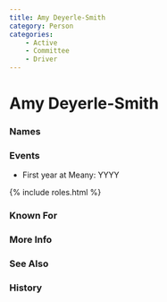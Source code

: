 ```yaml
---
title: Amy Deyerle-Smith
category: Person
categories:
    - Active
    - Committee
    - Driver
---
```

<!--img src="/img/20YY-Amy-Deyerle-Smith.jpeg" style="width: 40%;" align="right"-->
# Amy Deyerle-Smith
### Names
### Events
- First year at Meany: YYYY

{% include roles.html %}
### Known For
### More Info
### See Also
### History

